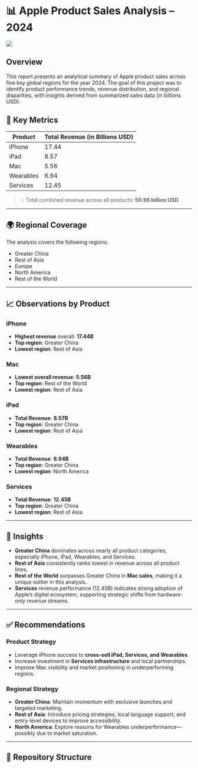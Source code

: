 # 📊 Apple Product Sales Analysis – 2024

![](https://i.postimg.cc/Kz5Pk3PF/TASK-35B.png)

## Overview

This report presents an analytical summary of Apple product sales across five key global regions for the year 2024. The goal of this project was to identify product performance trends, revenue distribution, and regional disparities, with insights derived from summarized sales data (in billions USD).

## 🧮 Key Metrics

| Product       | Total Revenue (in Billions USD) |
|---------------|---------------------------------|
| iPhone        | 17.44                           |
| iPad          | 8.57                            |
| Mac           | 5.56                            |
| Wearables     | 6.94                            |
| Services      | 12.45                           |

> 💡 Total combined revenue across all products: **50.96 billion USD**

---

## 🌍 Regional Coverage

The analysis covers the following regions:
- Greater China
- Rest of Asia
- Europe
- North America
- Rest of the World

---

## 📈 Observations by Product

### iPhone
- **Highest revenue** overall: **17.44B**
- **Top region**: Greater China
- **Lowest region**: Rest of Asia

### Mac
- **Lowest overall revenue**: **5.56B**
- **Top region**: Rest of the World
- **Lowest region**: Rest of Asia

### iPad
- **Total Revenue**: **8.57B**
- **Top region**: Greater China
- **Lowest region**: Rest of Asia

### Wearables
- **Total Revenue**: **6.94B**
- **Top region**: Greater China
- **Lowest region**: North America

### Services
- **Total Revenue**: **12.45B**
- **Top region**: Greater China
- **Lowest region**: Rest of Asia

---

## 🧠 Insights

- **Greater China** dominates across nearly all product categories, especially iPhone, iPad, Wearables, and Services.
- **Rest of Asia** consistently ranks lowest in revenue across all product lines.
- **Rest of the World** surpasses Greater China in **Mac sales**, making it a unique outlier in this analysis.
- **Services** revenue performance (12.45B) indicates strong adoption of Apple’s digital ecosystem, supporting strategic shifts from hardware-only revenue streams.

---

## ✅ Recommendations

### Product Strategy
- Leverage iPhone success to **cross-sell iPad, Services, and Wearables**.
- Increase investment in **Services infrastructure** and local partnerships.
- Improve Mac visibility and market positioning in underperforming regions.

### Regional Strategy
- **Greater China**: Maintain momentum with exclusive launches and targeted marketing.
- **Rest of Asia**: Introduce pricing strategies, local language support, and entry-level devices to improve accessibility.
- **North America**: Explore reasons for Wearables underperformance—possibly due to market saturation.

---

## 📁 Repository Structure

